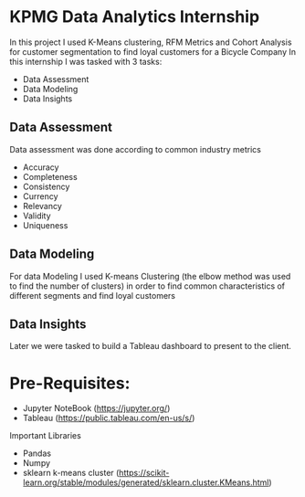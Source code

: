 # KPMG Data Analytics Internship

In this project I used K-Means clustering, RFM Metrics and Cohort Analysis for customer segmentation to find loyal customers for a Bicycle Company
In this internship I was tasked with 3 tasks:
- Data Assessment
- Data Modeling
- Data Insights

## Data Assessment
Data assessment was done according to common industry metrics
- Accuracy
- Completeness
- Consistency
- Currency
- Relevancy
- Validity
- Uniqueness

## Data Modeling 
For data Modeling I used K-means Clustering (the elbow method was used to find the number of clusters) in order to find
common characteristics of different segments and find loyal customers

## Data Insights
Later we were tasked to build a Tableau dashboard to present to the client.

# Pre-Requisites:
- Jupyter NoteBook (https://jupyter.org/)
- Tableau (https://public.tableau.com/en-us/s/)

Important Libraries
- Pandas
- Numpy
- sklearn k-means cluster (https://scikit-learn.org/stable/modules/generated/sklearn.cluster.KMeans.html)
